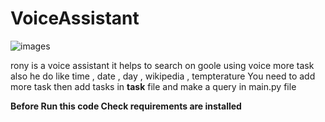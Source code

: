 # VoiceAssistant

![images](https://user-images.githubusercontent.com/87372653/176653307-f2d7d427-501f-4445-9f54-af1ebb865dce.jpg)

rony is a voice assistant it helps to search on goole using voice more task also he do like time , date , day , wikipedia , tempterature
You need to add more task then add tasks in **task** file and make a query in main.py file 

**Before Run this code Check requirements are installed**


